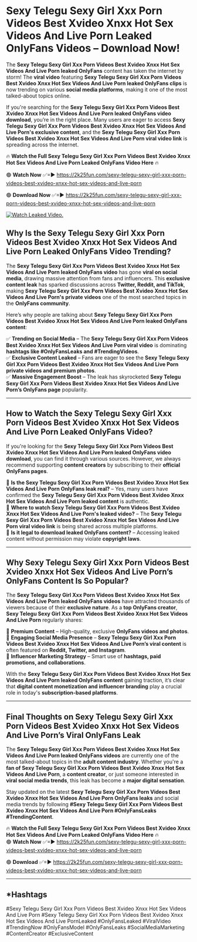 # Sexy Telegu Sexy Girl Xxx Porn Videos Best Xvideo Xnxx Hot Sex Videos And Live Porn Leaked OnlyFans Videos – Download Now!

The **Sexy Telegu Sexy Girl Xxx Porn Videos Best Xvideo Xnxx Hot Sex Videos And Live Porn leaked OnlyFans** content has taken the internet by storm! The **viral video** featuring **Sexy Telegu Sexy Girl Xxx Porn Videos Best Xvideo Xnxx Hot Sex Videos And Live Porn leaked OnlyFans clips** is now trending on various **social media platforms**, making it one of the most talked-about topics online.  

If you're searching for the **Sexy Telegu Sexy Girl Xxx Porn Videos Best Xvideo Xnxx Hot Sex Videos And Live Porn leaked OnlyFans video download**, you’re in the right place. Many users are eager to access **Sexy Telegu Sexy Girl Xxx Porn Videos Best Xvideo Xnxx Hot Sex Videos And Live Porn's exclusive content**, and the **Sexy Telegu Sexy Girl Xxx Porn Videos Best Xvideo Xnxx Hot Sex Videos And Live Porn viral video link** is spreading across the internet.  

🔥 **Watch the Full Sexy Telegu Sexy Girl Xxx Porn Videos Best Xvideo Xnxx Hot Sex Videos And Live Porn Leaked OnlyFans Video Here** 🔥  

🟢 **Watch Now** ✅=► https://2k25fun.com/sexy-telegu-sexy-girl-xxx-porn-videos-best-xvideo-xnxx-hot-sex-videos-and-live-porn

🟢 **Download Now** ✅=► https://2k25fun.com/sexy-telegu-sexy-girl-xxx-porn-videos-best-xvideo-xnxx-hot-sex-videos-and-live-porn

[![Watch Leaked Video.](https://miro.medium.com/v2/resize:fit:828/format:webp/1*cilzJN44JGOrTw9NJCrNHA.gif "Watch Leaked Video")](https://2k25fun.com/sexy-telegu-sexy-girl-xxx-porn-videos-best-xvideo-xnxx-hot-sex-videos-and-live-porn)

## **Why Is the Sexy Telegu Sexy Girl Xxx Porn Videos Best Xvideo Xnxx Hot Sex Videos And Live Porn Leaked OnlyFans Video Trending?**  

The **Sexy Telegu Sexy Girl Xxx Porn Videos Best Xvideo Xnxx Hot Sex Videos And Live Porn leaked OnlyFans video** has gone **viral on social media**, drawing massive attention from fans and influencers. This **exclusive content leak** has sparked discussions across **Twitter, Reddit, and TikTok**, making **Sexy Telegu Sexy Girl Xxx Porn Videos Best Xvideo Xnxx Hot Sex Videos And Live Porn's private videos** one of the most searched topics in the **OnlyFans community**.  

Here’s why people are talking about **Sexy Telegu Sexy Girl Xxx Porn Videos Best Xvideo Xnxx Hot Sex Videos And Live Porn leaked OnlyFans content**:  

✅ **Trending on Social Media** – The **Sexy Telegu Sexy Girl Xxx Porn Videos Best Xvideo Xnxx Hot Sex Videos And Live Porn viral video** is dominating **hashtags like #OnlyFansLeaks and #TrendingVideos**.  
✅ **Exclusive Content Leaked** – Fans are eager to see the **Sexy Telegu Sexy Girl Xxx Porn Videos Best Xvideo Xnxx Hot Sex Videos And Live Porn private videos and premium photos**.  
✅ **Massive Engagement Boost** – The leak has skyrocketed **Sexy Telegu Sexy Girl Xxx Porn Videos Best Xvideo Xnxx Hot Sex Videos And Live Porn’s OnlyFans page** popularity.  

---

## **How to Watch the Sexy Telegu Sexy Girl Xxx Porn Videos Best Xvideo Xnxx Hot Sex Videos And Live Porn Leaked OnlyFans Video?**  

If you're looking for the **Sexy Telegu Sexy Girl Xxx Porn Videos Best Xvideo Xnxx Hot Sex Videos And Live Porn leaked OnlyFans video download**, you can find it through various sources. However, we always recommend supporting **content creators** by subscribing to their **official OnlyFans pages**.  

🔹 **Is the Sexy Telegu Sexy Girl Xxx Porn Videos Best Xvideo Xnxx Hot Sex Videos And Live Porn OnlyFans leak real?** – Yes, many users have confirmed the **Sexy Telegu Sexy Girl Xxx Porn Videos Best Xvideo Xnxx Hot Sex Videos And Live Porn leaked content** is authentic.  
🔹 **Where to watch Sexy Telegu Sexy Girl Xxx Porn Videos Best Xvideo Xnxx Hot Sex Videos And Live Porn's leaked video?** – The **Sexy Telegu Sexy Girl Xxx Porn Videos Best Xvideo Xnxx Hot Sex Videos And Live Porn viral video link** is being shared across multiple platforms.  
🔹 **Is it legal to download leaked OnlyFans content?** – Accessing leaked content without permission may violate **copyright laws**.  

---

## **Why Sexy Telegu Sexy Girl Xxx Porn Videos Best Xvideo Xnxx Hot Sex Videos And Live Porn’s OnlyFans Content Is So Popular?**  

The **Sexy Telegu Sexy Girl Xxx Porn Videos Best Xvideo Xnxx Hot Sex Videos And Live Porn leaked OnlyFans videos** have attracted thousands of viewers because of their **exclusive nature**. As a **top OnlyFans creator**, **Sexy Telegu Sexy Girl Xxx Porn Videos Best Xvideo Xnxx Hot Sex Videos And Live Porn** regularly shares:  

📌 **Premium Content** – High-quality, exclusive **OnlyFans videos and photos**.  
📌 **Engaging Social Media Presence** – **Sexy Telegu Sexy Girl Xxx Porn Videos Best Xvideo Xnxx Hot Sex Videos And Live Porn’s viral content** is often featured on **Reddit, Twitter, and Instagram**.  
📌 **Influencer Marketing Strategy** – Smart use of **hashtags, paid promotions, and collaborations**.  

With the **Sexy Telegu Sexy Girl Xxx Porn Videos Best Xvideo Xnxx Hot Sex Videos And Live Porn leaked OnlyFans content** gaining traction, it’s clear that **digital content monetization and influencer branding** play a crucial role in today's **subscription-based platforms**.  

---

## **Final Thoughts on Sexy Telegu Sexy Girl Xxx Porn Videos Best Xvideo Xnxx Hot Sex Videos And Live Porn’s Viral OnlyFans Leak**  

The **Sexy Telegu Sexy Girl Xxx Porn Videos Best Xvideo Xnxx Hot Sex Videos And Live Porn leaked OnlyFans videos** are currently one of the most talked-about topics in the **adult content industry**. Whether you're a **fan of Sexy Telegu Sexy Girl Xxx Porn Videos Best Xvideo Xnxx Hot Sex Videos And Live Porn**, a **content creator**, or just someone interested in **viral social media trends**, this leak has become a **major digital sensation**.  

Stay updated on the latest **Sexy Telegu Sexy Girl Xxx Porn Videos Best Xvideo Xnxx Hot Sex Videos And Live Porn OnlyFans leaks** and social media trends by following **#Sexy Telegu Sexy Girl Xxx Porn Videos Best Xvideo Xnxx Hot Sex Videos And Live Porn #OnlyFansLeaks #TrendingContent**.  

🔥 **Watch the Full Sexy Telegu Sexy Girl Xxx Porn Videos Best Xvideo Xnxx Hot Sex Videos And Live Porn Leaked OnlyFans Video Here** 🔥  
🟢 **Watch Now** ✅=► https://2k25fun.com/sexy-telegu-sexy-girl-xxx-porn-videos-best-xvideo-xnxx-hot-sex-videos-and-live-porn

🟢 **Download** ✅=► https://2k25fun.com/sexy-telegu-sexy-girl-xxx-porn-videos-best-xvideo-xnxx-hot-sex-videos-and-live-porn

---

## *Hashtags
#Sexy Telegu Sexy Girl Xxx Porn Videos Best Xvideo Xnxx Hot Sex Videos And Live Porn #Sexy Telegu Sexy Girl Xxx Porn Videos Best Xvideo Xnxx Hot Sex Videos And Live PornLeaked #OnlyFansLeaked #ViralVideo #TrendingNow #OnlyFansModel #OnlyFansLeaks #SocialMediaMarketing #ContentCreator #ExclusiveContent  